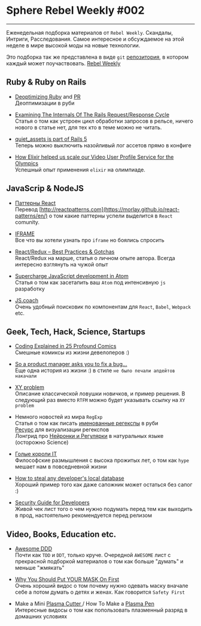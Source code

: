 
# Sphere Rebel Weekly #002
----

Еженедельная подборка материалов от `Rebel Weekly`. Скандалы, Интриги, Расследования.
Самое интересное и обсуждаемое на этой неделе в мире высокой моды на новые технологии.

Это подборка так же представлена в виде `git` [репозитория](https://github.com/SphereSoftware/weekly), в котором каждый может
поучаствовать. [Rebel Weekly](https://github.com/SphereSoftware/weekly)

## Ruby & Ruby on Rails
* [Deoptimizing Ruby](http://chrisseaton.com/rubytruffle/deoptimizing/) and [PR](https://github.com/ruby/ruby/pull/1419)
<br /> Деоптимизации в руби

* [Examining The Internals Of The Rails Request/Response Cycle](http://www.rubypigeon.com/posts/examining-internals-of-rails-request-response-cycle/)
<br /> Статья о том как устроен цикл обработки запросов в рельсе, ничего нового в статье нет, для тех кто в теме можно не читать.

* [quiet_assets is part of Rails 5](http://blog.bigbinary.com/2016/09/02/rails-5-silences-assets-logs-in-development-mode-by-default.html)
<br /> Теперь можно выключить назойливый лог ассетов прямо в конфиге

* [How Elixir helped us scale our Video User Profile Service for the Olympics](https://medium.com/software-sandwich/how-elixir-helped-us-to-scale-our-video-user-profile-service-for-the-olympics-dd7fbba1ad4e#.253gahkmb)
<br />Успешный опыт применения `elixir` на олимпиаде.

## JavaScrip & NodeJS

* [Паттерны React](https://habrahabr.ru/post/309422/)
<br /> Перевод [http://reactpatterns.com](https://morlay.github.io/react-patterns/en/) о том какие паттерны успели выделится в `React` comunity.

* [IFRAME](https://vimeo.com/177103832)
<br /> Все что вы хотели узнать про `iframe` но боялись спросить

* [React/Redux – Best Practices & Gotchas](http://blog.getstream.io/react-redux-best-practices-gotchas/)
<br /> React/Redux на марше, статья о личном опыте автора. Всегда интересно взглянуть на чужой опыт

* [Supercharge JavaScript development in Atom](https://medium.com/@satya164/supercharged-javascript-development-in-atom-ea034e22eabc#.fm3yoxkkx)
<br/> Статья о том как засетапить ваш `Atom` под интенсивную `js` разработку

* [JS.coach](https://js.coach/)
<br /> Очень удобный поисковик по компонентам для `React`, `Babel`, `Webpack` etc.

## Geek, Tech, Hack, Science, Startups

* [Coding Explained in 25 Profound Comics](https://medium.freecodecamp.com/coding-explained-in-25-profound-comics-8847ea03819c#.6l85xstam
)
<br /> Смешные комиксы из жизни девелоперов :)

* [So a product manager asks you to fix a bug…](https://medium.freecodecamp.com/youre-asked-to-make-a-fix-e156b802ad92#.ig9o9ulb8)
<br /> Еще одна история из жизни :) в стиле `не было печали апдейтов накачали`

* [XY problem](http://meta.stackexchange.com/questions/66377/what-is-the-xy-problem/66378)
<br /> Описание классической ловушки новичков, и пример решения. В следующий раз вместо `RTFM` можно будет указывать ссылку на `XY problem`

* Немного новостей из мира `RegExp`
<br />Статья о том как писать [именованные регекспы](https://www.leighhalliday.com/named-captures-ruby-regular-expressions)  в руби
<br />[Ресурс](https://regex101.com/) для визуализации регекспов
<br />Лонгрид про [Нейронки и Регулярки](http://arxiv.org/pdf/1608.03000v1.pdf)  в натуральных языке (осторожно Science)

* [Голые короли IT](http://tonsky.livejournal.com/308320.html)
<br /> Философские размышления с высока прожитых лет, о том как `hype` мешает нам в повседневной жизни

* [How to steal any developer's local database](http://bouk.co/blog/hacking-developers/)
<br /> Хороший пример того как даже сапожник может остаться без сапог :)

* [Security Guide for Developers](https://github.com/FallibleInc/security-guide-for-developers)
<br /> Живой чек лист того о чем нужно подумать перед тем как выходить в прод, настоятельно рекомендуется перед релизом


## Video, Books, Education etc.
* [Awesome DDD](https://github.com/heynickc/awesome-ddd)
<br />Почти как `TDD` и `DDT`, только круче. Очередной `AWESOME` лист с прекрасной подборкой
материалов о том как больше "думать" и меньше "жмякать"

* [Why You Should Put YOUR MASK On First](https://www.youtube.com/watch?v=kUfF2MTnqAw)
<br />Очень хороший видос о том почему нужно одевать маску вначале себе а потом думать о детях и женах. Как говорится `Safety First`

* Make a Mini  [Plasma Cutter ](https://www.youtube.com/watch?v=uKmGVNs_y7o) / How To Make a  [Plasma Pen](https://www.youtube.com/watch?v=gGKt_jiyM8c)
<br />Интересные видосы о том как попользовать плазменный разряд в домашних условиях
